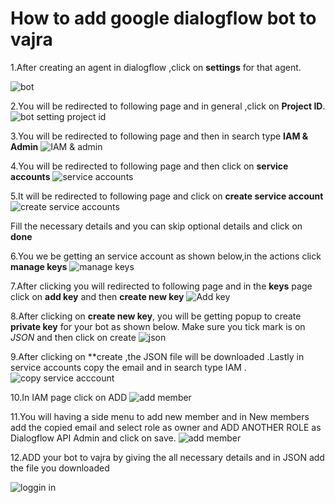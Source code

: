 # How to add google dialogflow bot to vajra

1.After creating an agent in dialogflow ,click on **settings** for that agent.

  ![bot](https://ik.imagekit.io/oeeysgepuyd/vajra/docs/1_hhpVttQRH.PNG)

2.You will be redirected to following page and in general ,click on **Project ID**.
![bot setting project id](https://ik.imagekit.io/oeeysgepuyd/vajra/docs/2_LBSFoRd5p.PNG)

3.You will be redirected to following page and then in search type **IAM & Admin**
![IAM & admin](https://ik.imagekit.io/oeeysgepuyd/vajra/docs/3_HiVd5W0PQ.PNG)

4.You will be redirected to following page and then click on **service accounts**
![service accounts](https://ik.imagekit.io/oeeysgepuyd/vajra/docs/4_PNt2WuXC_.PNG)

5.It will be redirected to following page and click on **create service account**
![create service accounts](https://ik.imagekit.io/oeeysgepuyd/vajra/docs/5_Z0ZgjBuyJ.PNG)

Fill the necessary details and you can skip optional details and click on **done**

6.You we be getting an service account as shown below,in the actions click **manage keys**
![manage keys](https://ik.imagekit.io/oeeysgepuyd/vajra/docs/6_95Y__98hx.PNG)

7.After clicking you will redirected to following page and in the **keys** page click on **add key** and then **create new key**
 ![Add key](https://ik.imagekit.io/oeeysgepuyd/vajra/docs/7_W1ZmjcpTT.PNG)

8.After clicking on **create new key**, you will be getting popup to create **private key** for your bot as shown below. Make sure you tick mark is on *JSON* and then click on create
![json](https://ik.imagekit.io/oeeysgepuyd/vajra/docs/8_f9JwmirFj.PNG)
 
9.After clicking on **create ,the JSON file will be downloaded .Lastly in service accounts copy the email and in search type IAM .
![copy service acccount](https://ik.imagekit.io/oeeysgepuyd/vajra/docs/9_0IqrwbE85.png)
 
10.In IAM page click on ADD 
 ![add member](https://ik.imagekit.io/oeeysgepuyd/vajra/docs/10_9l6MrvwEV.PNG)

11.You will having a side menu to add new member and in New members add the copied email and select role as owner and ADD ANOTHER ROLE as Dialogflow API Admin and click on save.
 ![add member](https://ik.imagekit.io/oeeysgepuyd/vajra/docs/11_51IPxU_tf.PNG)

12.ADD your bot to vajra by giving the all necessary details and in JSON add the file you downloaded 
 
 ![loggin in](https://ik.imagekit.io/oeeysgepuyd/vajra/docs/12_S3dehuoxG.PNG)


